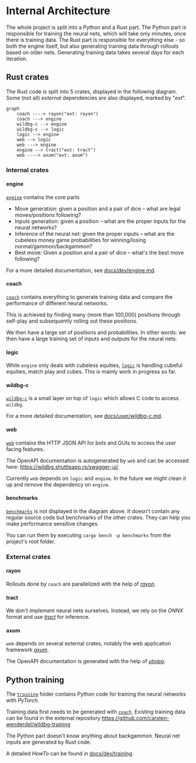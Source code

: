# Internal Architecture

The whole project is split into a Python and a Rust part. The Python part is responsible for training the neural nets, which will take only minutes, once there is training data.
The Rust part is responsible for everything else - so both the engine itself, but also generating training data through rollouts based on older nets. Generating training data takes several days for each iteration.

## Rust crates

The Rust code is split into 5 crates, displayed in the following diagram. Some (not all) _external_ dependencies are also displayed, marked by "_ext_".

```mermaid
graph
    coach ----> rayon("ext: rayon")
    coach ---> engine
    wildbg-c --> engine
    wildbg-c --> logic
    logic --> engine
    web --> logic
    web ---> engine
    engine --> tract("ext: tract")
    web ----> axum("ext: axum")
```
### Internal crates

#### engine
[`engine`](../../crates/engine/src) contains the core parts
- Move generation: given a position and a pair of dice – what are legal moves/positions following?
- Inputs generation: given a position – what are the proper inputs for the neural networks?
- Inference of the neural net: given the proper inputs – what are the cubeless money game probabilities for winning/losing normal/gammon/backgammon?
- Best move: Given a position and a pair of dice – what's the best move following?

For a more detailed documentation, see [docs/dev/engine.md](./engine.md).

#### coach
[`coach`](../../crates/coach/src) contains everything to generate training data and compare the performance of different neural networks.

This is achieved by finding many (more than 100,000) positions through self-play and subsequently rolling out these positions.

We then have a large set of positions and probabilities. In other words: we then have a large training set of inputs and outputs for the neural nets.

#### logic

While `engine` only deals with cubeless equities, [`logic`](../../crates/logic/src) is handling cubeful equities, match play and cubes. This is mainly work in progress so far.

#### wildbg-c

[`wildbg-c`](../../crates/wildbg-c/src) is a small layer on top of `logic` which allows C code to access `wildbg`.

For a more detailed documentation, see [docs/user/wildbg-c.md](../user/wildbg-c.md).

#### web

[`web`](../../crates/web/src) contains the HTTP JSON API for bots and GUIs to access the user facing features.

The OpenAPI documentation is autogenerated by `web` and can be accessed here: https://wildbg.shuttleapp.rs/swagger-ui/

Currently `web` depends on `logic` and `engine`. In the future we might clean it up and remove the dependency on `engine`.

#### benchmarks

[`benchmarks`](../../crates/benchmarks/benches) is not displayed in the diagram above.
It doesn't contain any regular source code but benchmarks of the other crates.
They can help you make performance sensitive changes.

You can run them by executing `cargo bench -p benchmarks` from the project's root folder.

### External crates

#### rayon

Rollouts done by `coach` are parallelized with the help of [_rayon_](https://github.com/rayon-rs/rayon).

#### tract

We don't implement neural nets ourselves. Instead, we rely on the _ONNX_ format and use [_tract_](https://github.com/sonos/tract) for inference.

#### axum

`web` depends on several external crates, notably the web application framework [_axum_](https://github.com/tokio-rs/axum).

The OpenAPI documentation is generated with the help of [_utoipa_](https://github.com/juhaku/utoipa).

## Python training

The [`training`](../../training) folder contains Python code for training the neural networks with _PyTorch_.

Training data first needs to be generated with [`coach`](#coach). Existing training data can be found in the external repository https://github.com/carsten-wenderdel/wildbg-training

The Python part doesn't know anything about backgammon. Neural net inputs are generated by Rust code.

A detailed _HowTo_ can be found in [docs/dev/training](./training.md).
